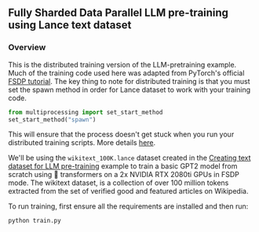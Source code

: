 ## Fully Sharded Data Parallel LLM pre-training using Lance text dataset

### Overview
This is the distributed training version of the LLM-pretraining example. Much of the training code used here was adapted from PyTorch's official [FSDP tutorial](https://pytorch.org/tutorials/intermediate/FSDP_tutorial.html). The key thing to note for distributed training is that you must set the spawn method in order for Lance dataset to work with your training code.

```python
from multiprocessing import set_start_method
set_start_method("spawn")
```

This will ensure that the process doesn't get stuck when you run your distributed training scripts. More details [here](https://github.com/lancedb/lance/issues/2204).

We'll be using the `wikitext_100K.lance` dataset created in the [Creating text dataset for LLM pre-training](https://colab.research.google.com/github/lancedb/lance-deeplearning-recipes/blob/main/examples/wikitext-llm-dataset/wikitext-llm-dataset.ipynb) example to train a basic GPT2 model from scratch using 🤗 transformers on a 2x NVIDIA RTX 2080ti GPUs in FSDP mode. The wikitext dataset, is a collection of over 100 million tokens extracted from the set of verified good and featured articles on Wikipedia.

To run training, first ensure all the requirements are installed and then run:

```shell
python train.py
```